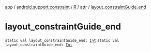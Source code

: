 [app](../../../index.md) / [android.support.constraint](../../index.md) / [R](../index.md) / [attr](index.md) / [layout_constraintGuide_end](./layout_constraint-guide_end.md)

# layout_constraintGuide_end

`static val layout_constraintGuide_end: `[`Int`](https://kotlinlang.org/api/latest/jvm/stdlib/kotlin/-int/index.html)
`static val layout_constraintGuide_end: `[`Int`](https://kotlinlang.org/api/latest/jvm/stdlib/kotlin/-int/index.html)